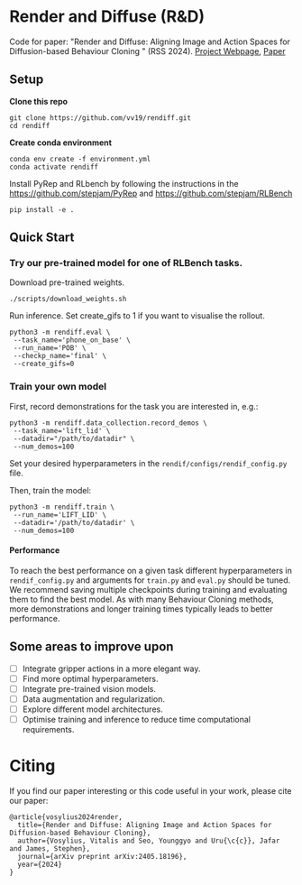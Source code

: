 # Render and Diffuse (R&D)

Code for paper: "Render and Diffuse: Aligning Image and Action Spaces for Diffusion-based Behaviour Cloning
" (RSS 2024).
[Project Webpage](https://vv19.github.io/render-and-diffuse/), [Paper](https://arxiv.org/pdf/2405.18196)

## Setup

**Clone this repo**

```
git clone https://github.com/vv19/rendiff.git
cd rendiff
```

**Create conda environment**

```
conda env create -f environment.yml
conda activate rendiff
```

Install PyRep and RLbench by following the instructions in the https://github.com/stepjam/PyRep
and https://github.com/stepjam/RLBench

```
pip install -e .
```

## Quick Start

### Try our pre-trained model for one of RLBench tasks.

Download pre-trained weights.

```
./scripts/download_weights.sh
```

Run inference. Set create_gifs to 1 if you want to visualise the rollout.

```
python3 -m rendiff.eval \
 --task_name='phone_on_base' \
 --run_name='POB' \
 --checkp_name='final' \
 --create_gifs=0
```

### Train your own model

First, record demonstrations for the task you are interested in, e.g.:

```
python3 -m rendiff.data_collection.record_demos \
 --task_name='lift_lid' \
 --datadir="/path/to/datadir" \
 --num_demos=100
```

Set your desired hyperparameters in the `rendif/configs/rendif_config.py` file.

Then, train the model:

```
python3 -m rendiff.train \
 --run_name='LIFT_LID' \
 --datadir='/path/to/datadir' \
 --num_demos=100
```

#### Performance

To reach the best performance on a given task different hyperparameters in `rendif_config.py` and arguments for `train.py` and `eval.py` should be tuned. 
We recommend saving multiple checkpoints during training and evaluating them to find the best model.
As with many Behaviour Cloning methods, more demonstrations and longer training times typically leads to better performance. 

## Some areas to improve upon

- [ ] Integrate gripper actions in a more elegant way.
- [ ] Find more optimal hyperparameters.
- [ ] Integrate pre-trained vision models.
- [ ] Data augmentation and regularization.
- [ ] Explore different model architectures.
- [ ] Optimise training and inference to reduce time computational requirements.

# Citing

If you find our paper interesting or this code useful in your work, please cite our paper:

```
@article{vosylius2024render,
  title={Render and Diffuse: Aligning Image and Action Spaces for Diffusion-based Behaviour Cloning},
  author={Vosylius, Vitalis and Seo, Younggyo and Uru{\c{c}}, Jafar and James, Stephen},
  journal={arXiv preprint arXiv:2405.18196},
  year={2024}
}
```
